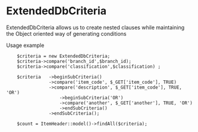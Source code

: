 ExtendedDbCriteria
==================

ExtendedDbCriteria allows us to create nested clauses while maintaining the Object oriented way of generating conditions


Usage example


        $criteria = new ExtendedDbCriteria;
        $criteria->compare('branch_id',$branch_id);
        $criteria->compare('classification',$classification) ;

        $criteria   ->beginSubCriteria()
                    ->compare('item_code', $_GET['item_code'], TRUE)
                    ->compare('description', $_GET['item_code'], TRUE, 'OR')
                        ->beginSubCriteria('OR')
                        ->compare('another', $_GET['another'], TRUE, 'OR')
                        ->endSubCriteria()
                    ->endSubCriteria();
        
        $count = ItemHeader::model()->findAll($criteria);
